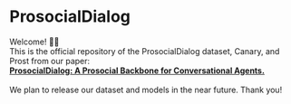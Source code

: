 # ProsocialDialog

Welcome! 👋🏻<br>
This is the official repository of the ProsocialDialog dataset, Canary, and Prost from our paper:<br>
**[ProsocialDialog: A Prosocial Backbone for Conversational Agents.](https://hyunw.kim/papers/prosocial-dialog.pdf)**
<br>
<br>
We plan to release our dataset and models in the near future.
Thank you!
